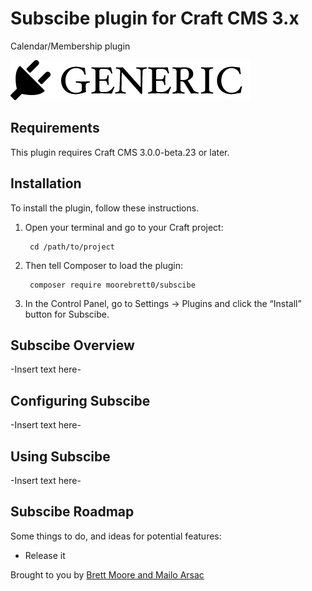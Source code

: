 # Subscibe plugin for Craft CMS 3.x

Calendar/Membership plugin

![Screenshot](resources/img/plugin-logo.png)

## Requirements

This plugin requires Craft CMS 3.0.0-beta.23 or later.

## Installation

To install the plugin, follow these instructions.

1. Open your terminal and go to your Craft project:

        cd /path/to/project

2. Then tell Composer to load the plugin:

        composer require moorebrett0/subscibe

3. In the Control Panel, go to Settings → Plugins and click the “Install” button for Subscibe.

## Subscibe Overview

-Insert text here-

## Configuring Subscibe

-Insert text here-

## Using Subscibe

-Insert text here-

## Subscibe Roadmap

Some things to do, and ideas for potential features:

* Release it

Brought to you by [Brett Moore and Mailo Arsac](github.com/moorebrett0)
